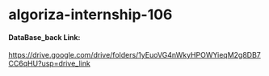 # algoriza-internship-106
#### DataBase_back Link: 
https://drive.google.com/drive/folders/1yEuoVG4nWkyHPOWYieqM2g8DB7CC6qHU?usp=drive_link
